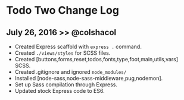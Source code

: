 # Todo Two Change Log


## July 26, 2016 >> @colshacol
- Created Express scaffold with `express .` command.
- Created `./views/styles` for SCSS files.
- Created [buttons,forms,reset,todos,fonts,type,foot,main,utils,vars] SCSS.
- Created .gitignore and ignored `node_modules/`
- Installed [node-sass,node-sass-middleware,pug,nodemon].
- Set up Sass compilation through Express.
- Updated stock Express code to ES6.
